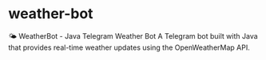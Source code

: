 # weather-bot
🌤 WeatherBot - Java Telegram Weather Bot A Telegram bot built with Java that provides real-time weather updates using the OpenWeatherMap API.
